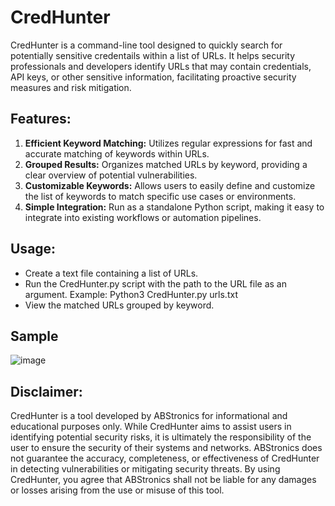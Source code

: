 # CredHunter

CredHunter is a command-line tool designed to quickly search for potentially sensitive credentails within a list of URLs. It helps security professionals and developers identify URLs that may contain credentials, API keys, or other sensitive information, facilitating proactive security measures and risk mitigation.

## Features:

1. **Efficient Keyword Matching:** Utilizes regular expressions for fast and accurate matching of keywords within URLs.
2. **Grouped Results:** Organizes matched URLs by keyword, providing a clear overview of potential vulnerabilities.
3. **Customizable Keywords:** Allows users to easily define and customize the list of keywords to match specific use cases or environments.
4. **Simple Integration:** Run as a standalone Python script, making it easy to integrate into existing workflows or automation pipelines.

## Usage:

* Create a text file containing a list of URLs.
* Run the CredHunter.py script with the path to the URL file as an argument. Example: Python3 CredHunter.py urls.txt
* View the matched URLs grouped by keyword.

## Sample

![image](https://github.com/AS-AbdulSamad/CredHunter/assets/116205223/36ff18f0-70a1-4c07-a59f-26a68b825447)

## Disclaimer:

CredHunter is a tool developed by ABStronics for informational and educational purposes only. While CredHunter aims to assist users in identifying potential security risks, it is ultimately the responsibility of the user to ensure the security of their systems and networks. ABStronics does not guarantee the accuracy, completeness, or effectiveness of CredHunter in detecting vulnerabilities or mitigating security threats. By using CredHunter, you agree that ABStronics shall not be liable for any damages or losses arising from the use or misuse of this tool.
